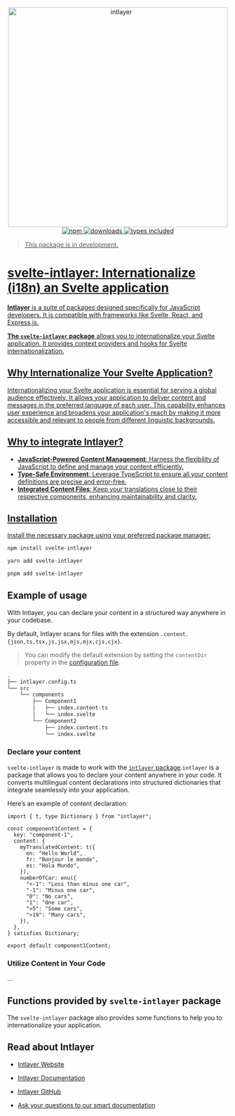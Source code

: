 <div align="center">
  <a href="https://intlayer.org">
    <img src="https://raw.githubusercontent.com/aymericzip/intlayer/572ae9c9acafb74307b81530c1931a8e98990aef/docs/assets/logo.png" width="500" alt="intlayer" />
  </a>
</div>

<div align="center">
  <a href="https://www.npmjs.com/package/svelte-intlayer">
    <img alt="npm" src="https://img.shields.io/npm/v/svelte-intlayer.svg?labelColor=49516F&color=8994BC" />
  </a>
  <a href="https://npmjs.org/package/svelte-intlayer">
    <img alt="downloads" src="https://badgen.net/npm/dm/svelte-intlayer?labelColor=49516F&color=8994BC" />
  </a>
  <a href="https://npmjs.org/package/svelte-intlayer">
    <img alt="types included" src="https://badgen.net/npm/types/svelte-intlayer?labelColor=49516F&color=8994BC" 
  />
</div>

> This package is in development.

# svelte-intlayer: Internationalize (i18n) an Svelte application

**Intlayer** is a suite of packages designed specifically for JavaScript developers. It is compatible with frameworks like Svelte, React, and Express.js.

**The `svelte-intlayer` package** allows you to internationalize your Svelte application. It provides context providers and hooks for Svelte internationalization.

## Why Internationalize Your Svelte Application?

Internationalizing your Svelte application is essential for serving a global audience effectively. It allows your application to deliver content and messages in the preferred language of each user. This capability enhances user experience and broadens your application's reach by making it more accessible and relevant to people from different linguistic backgrounds.

## Why to integrate Intlayer?

- **JavaScript-Powered Content Management**: Harness the flexibility of JavaScript to define and manage your content efficiently.
- **Type-Safe Environment**: Leverage TypeScript to ensure all your content definitions are precise and error-free.
- **Integrated Content Files**: Keep your translations close to their respective components, enhancing maintainability and clarity.

## Installation

Install the necessary package using your preferred package manager:

```bash packageManager="npm"
npm install svelte-intlayer
```

```bash packageManager="yarn"
yarn add svelte-intlayer
```

```bash packageManager="pnpm"
pnpm add svelte-intlayer
```

## Example of usage

With Intlayer, you can declare your content in a structured way anywhere in your codebase.

By default, Intlayer scans for files with the extension `.content.{json,ts,tsx,js,jsx,mjs,mjx,cjs,cjx}`.

> You can modify the default extension by setting the `contentDir` property in the [configuration file](https://intlayer.org/doc/concept/configuration).

```bash codeFormat="typescript"
.
├── intlayer.config.ts
└── src
    └── components
        ├── Component1
        │   ├── index.content.ts
        │   └── index.svelte
        └── Component2
            ├── index.content.ts
            └── index.svelte
```

### Declare your content

`svelte-intlayer` is made to work with the [`intlayer` package](https://github.com/aymericzip/intlayer/blob/main/docs/en/packages/intlayer/index.md).`intlayer` is a package that allows you to declare your content anywhere in your code. It converts multilingual content declarations into structured dictionaries that integrate seamlessly into your application.

Here’s an example of content declaration:

```tsx filePath="src/Component1/index.content.ts" codeFormat="typescript"
import { t, type Dictionary } from "intlayer";

const component1Content = {
  key: "component-1",
  content: {
    myTranslatedContent: t({
      en: "Hello World",
      fr: "Bonjour le monde",
      es: "Hola Mundo",
    }),
    numberOfCar: enu({
      "<-1": "Less than minus one car",
      "-1": "Minus one car",
      "0": "No cars",
      "1": "One car",
      ">5": "Some cars",
      ">19": "Many cars",
    }),
  },
} satisfies Dictionary;

export default component1Content;
```

### Utilize Content in Your Code

...

## Functions provided by `svelte-intlayer` package

The `svelte-intlayer` package also provides some functions to help you to internationalize your application.

## Read about Intlayer

- [Intlayer Website](https://intlayer.org)
- [Intlayer Documentation](https://intlayer.org/docs)
- [Intlayer GitHub](https://github.com/aymericzip/intlayer)

- [Ask your questions to our smart documentation](https://intlayer.org/docs/chat)
